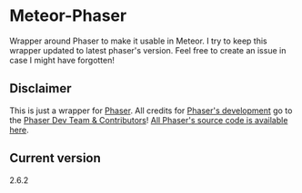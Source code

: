 # Meteor-Phaser
Wrapper around Phaser to make it usable in Meteor. I try to keep this wrapper updated to latest phaser's version. Feel free to create an issue in case I might have forgotten!

## Disclaimer
This is just a wrapper for [Phaser][1]. All credits for [Phaser's development][2] go to the [Phaser Dev Team & Contributors][3]!
[All Phaser's source code is available here][2].

## Current version
2.6.2

[1]: http://phaser.io
[2]: https://github.com/photonstorm/phaser
[3]: https://github.com/photonstorm/phaser/graphs/contributors
